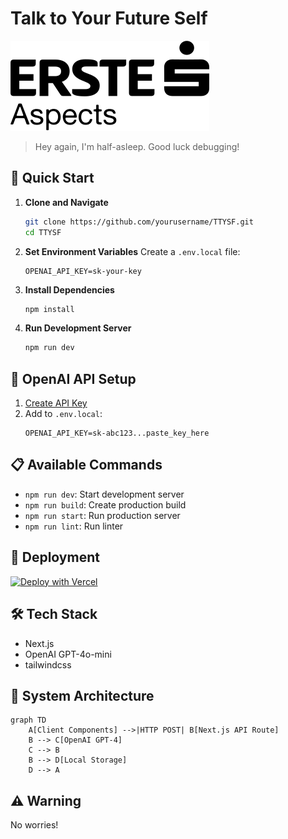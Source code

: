 # Talk to Your Future Self

![Logo](public/logo.svg)

> Hey again, I'm half-asleep. Good luck debugging!

## 🚀 Quick Start

1. **Clone and Navigate**
   ```bash
   git clone https://github.com/yourusername/TTYSF.git
   cd TTYSF
   ```

2. **Set Environment Variables**
   Create a `.env.local` file:
   ```
   OPENAI_API_KEY=sk-your-key
   ```

3. **Install Dependencies**
   ```bash
   npm install
   ```

4. **Run Development Server**
   ```bash
   npm run dev
   ```

## 🔑 OpenAI API Setup

1. [Create API Key](https://platform.openai.com/api-keys)
2. Add to `.env.local`:
   ```
   OPENAI_API_KEY=sk-abc123...paste_key_here
   ```

## 📋 Available Commands

- `npm run dev`: Start development server
- `npm run build`: Create production build
- `npm run start`: Run production server
- `npm run lint`: Run linter

## 🚀 Deployment

[![Deploy with Vercel](https://vercel.com/button)](https://vercel.com/new/clone?repository-url=https%3A%2F%2Fgithub.com%2Fyourusername%2FTTYSF)

## 🛠 Tech Stack

- Next.js
- OpenAI GPT-4o-mini
- tailwindcss

## 🧠 System Architecture

```mermaid
graph TD
    A[Client Components] -->|HTTP POST| B[Next.js API Route]
    B --> C[OpenAI GPT-4]
    C --> B
    B --> D[Local Storage]
    D --> A
```


## ⚠️ Warning

No worries! 